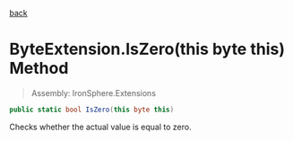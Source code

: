 ﻿

[back](/IronSphere.Extensions/types/ByteExtension)

# ByteExtension.IsZero(this byte this) Method

> Assembly: IronSphere.Extensions

```csharp
public static bool IsZero(this byte this)
```

Checks whether the actual value is equal to zero.

 